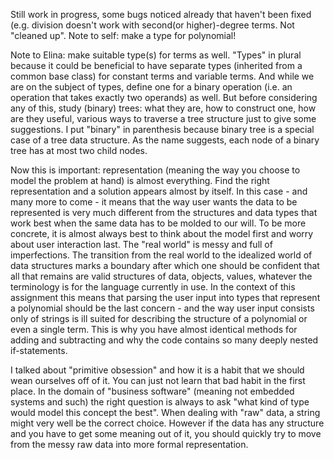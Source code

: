 Still work in progress, some bugs noticed already that haven't been fixed (e.g. division doesn't work with second(or higher)-degree terms.
Not "cleaned up".
Note to self: make a type for polynomial!

Note to Elina: make suitable type(s) for terms as well. "Types" in plural because it could be beneficial to have separate types (inherited from a common base class) for constant terms and variable terms. And while we are on the subject of types, define one for a binary operation (i.e. an operation that takes exactly two operands) as well. But before considering any of this, study (binary) trees: what they are, how to construct one, how are they useful, various ways to traverse a tree structure just to give some suggestions. I put "binary" in parenthesis because binary tree is a special case of a tree data structure. As the name suggests, each node of a binary tree has at most two child nodes.

Now this is important: representation (meaning the way you choose to model the problem at hand) is almost everything. Find the right representation and a solution appears almost by itself. In this case - and many more to come - it means that the way user wants the data to be represented is very much different from the structures and data types that work best when the same data has to be molded to our will. To be more concrete, it is almost always best to think about the model first and worry about user interaction last. The "real world" is messy and full of imperfections. The transition from the real world to the idealized world of data structures marks a boundary after which one should be confident that all that remains are valid structures of data, objects, values, whatever the terminology is for the language currently in use. In the context of this assignment this means that parsing the user input into types that represent a polynomial should be the last concern - and the way user input consists only of strings is ill suited for describing the structure of a polynomial or even a single term. This is why you have almost identical methods for adding and subtracting and why the code contains so many deeply nested if-statements. 

I talked about "primitive obsession" and how it is a habit that we should wean ourselves off of it. You can just not learn that bad habit in the first place. In the domain of "business software" (meaning not embedded systems and such) the right question is always to ask "what kind of type would model this concept the best". When dealing with "raw" data, a string might very well be the correct choice. However if the data has any structure and you have to get some meaning out of it, you should quickly try to move from the messy raw data into more formal representation. 
